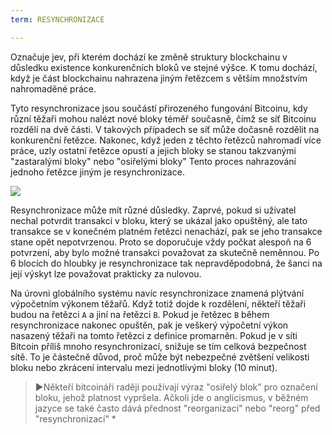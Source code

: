 ```yaml
---
term: RESYNCHRONIZACE

---
```

Označuje jev, při kterém dochází ke změně struktury blockchainu v důsledku existence konkurenčních bloků ve stejné výšce. K tomu dochází, když je část blockchainu nahrazena jiným řetězcem s větším množstvím nahromaděné práce.

Tyto resynchronizace jsou součástí přirozeného fungování Bitcoinu, kdy různí těžaři mohou nalézt nové bloky téměř současně, čímž se síť Bitcoinu rozdělí na dvě části. V takových případech se síť může dočasně rozdělit na konkurenční řetězce. Nakonec, když jeden z těchto řetězců nahromadí více práce, uzly ostatní řetězce opustí a jejich bloky se stanou takzvanými "zastaralými bloky" nebo "osiřelými bloky" Tento proces nahrazování jednoho řetězce jiným je resynchronizace.

![](../../dictionnaire/assets/9.webp)

Resynchronizace může mít různé důsledky. Zaprvé, pokud si uživatel nechal potvrdit transakci v bloku, který se ukázal jako opuštěný, ale tato transakce se v konečném platném řetězci nenachází, pak se jeho transakce stane opět nepotvrzenou. Proto se doporučuje vždy počkat alespoň na 6 potvrzení, aby bylo možné transakci považovat za skutečně neměnnou. Po 6 blocích do hloubky je resynchronizace tak nepravděpodobná, že šanci na její výskyt lze považovat prakticky za nulovou.

Na úrovni globálního systému navíc resynchronizace znamená plýtvání výpočetním výkonem těžařů. Když totiž dojde k rozdělení, někteří těžaři budou na řetězci `A` a jiní na řetězci `B`. Pokud je řetězec `B` během resynchronizace nakonec opuštěn, pak je veškerý výpočetní výkon nasazený těžaři na tomto řetězci z definice promarněn. Pokud je v síti Bitcoin příliš mnoho resynchronizací, snižuje se tím celková bezpečnost sítě. To je částečně důvod, proč může být nebezpečné zvětšení velikosti bloku nebo zkrácení intervalu mezi jednotlivými bloky (10 minut).

> ►Někteří bitcoináři raději používají výraz "osiřelý blok" pro označení bloku, jehož platnost vypršela. Ačkoli jde o anglicismus, v běžném jazyce se také často dává přednost "reorganizaci" nebo "reorg" před "resynchronizací" *